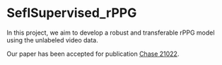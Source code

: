 # SeflSupervised_rPPG

In this project, we aim to develop a robust and transferable rPPG model using the unlabeled video data.



Our paper has been accepted for publication [Chase 21022](https://conferences.computer.org/chase2022/). 
